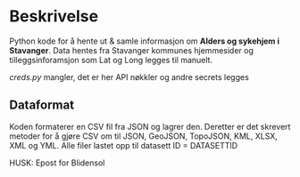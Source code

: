 # Beskrivelse

Python kode for å hente ut & samle informasjon om __Alders og sykehjem i Stavanger__. Data hentes fra Stavanger kommunes hjemmesider og tilleggsinforamsjon som Lat og Long legges til manuelt. 

_creds.py_ mangler, det er her API nøkkler og andre secrets legges

## Dataformat

Koden formaterer en CSV fil fra JSON og lagrer den. Deretter er det skrevert metoder for å gjøre CSV om til JSON, GeoJSON, TopoJSON, KML, XLSX, XML og YML. 
Alle filer lastet opp til datasett ID = DATASETTID

HUSK: Epost for Blidensol